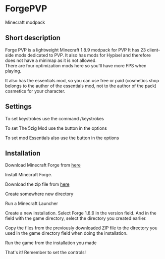# ForgePVP
Minecraft modpack

## Short description
Forge PVP is a lightweight Minecraft 1.8.9 modpack for PVP
It has 23 client-side mods dedicated to PVP. It also has mods for Hypixel and therefore does not have a minimap as it is not allowed.
<br>
There are four optimization mods here so you'll have more FPS when playing.

It also has the essentials mod, so you can use free or paid (cosmetics shop belongs to the author of the essentials mod, not to the author of the pack) cosmetics for your character.

## Settings

To set keystrokes use the command /keystrokes

To set The 5zig Mod use the button in the options

To set mod Essentials also use the button in the options

## Installation 

Download Minecraft Forge from [here](https://maven.minecraftforge.net/net/minecraftforge/forge/1.8.9-11.15.1.2318-1.8.9/forge-1.8.9-11.15.1.2318-1.8.9-universal.jar)

Install Minecraft Forge.

Download the zip file from [here](https://github.com/TheHansel/ForgePVP/releases/tag/1.1.5)

Create somewhere new directory

Run a Minecraft Launcher

Create a new installation. Select Forge 1.8.9 in the version field. And in the field with the game directory, select the directory you created earlier.

Copy the files from the previously downloaded ZIP file to the directory you used in the game directory field when doing the installation.

Run the game from the installation you made

That's it! Remember to set the controls!
